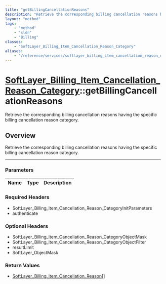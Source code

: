```yaml
---
title: "getBillingCancellationReasons"
description: "Retrieve the corresponding billing cancellation reasons having the specific billing cancellation reason category."
layout: "method"
tags:
    - "method"
    - "sldn"
    - "Billing"
classes:
    - "SoftLayer_Billing_Item_Cancellation_Reason_Category"
aliases:
    - "/reference/services/softlayer_billing_item_cancellation_reason_category/getBillingCancellationReasons"
---
```

# [SoftLayer_Billing_Item_Cancellation_Reason_Category](/reference/services/SoftLayer_Billing_Item_Cancellation_Reason_Category)::getBillingCancellationReasons


Retrieve the corresponding billing cancellation reasons having the specific billing cancellation reason category.


## Overview 
Retrieve the corresponding billing cancellation reasons having the specific billing cancellation reason category.

-----

### Parameters 
|Name | Type | Description |
| --- | --- | --- |


### Required Headers
* SoftLayer_Billing_Item_Cancellation_Reason_CategoryInitParameters
* authenticate


### Optional Headers
* SoftLayer_Billing_Item_Cancellation_Reason_CategoryObjectMask
* SoftLayer_Billing_Item_Cancellation_Reason_CategoryObjectFilter
* resultLimit
* SoftLayer_ObjectMask

### Return Values
* <a href='/reference/datatypes/SoftLayer_Billing_Item_Cancellation_Reason'>SoftLayer_Billing_Item_Cancellation_Reason[] </a>





